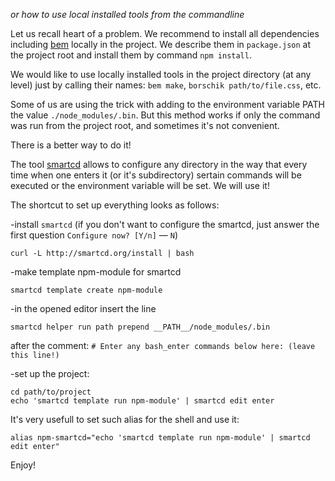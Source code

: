 
_or how to use local installed tools from the commandline_

Let us recall heart of a problem. We recommend to install all dependencies  including [bem](https://github.com/bem/bem-tools) locally in the project. We describe them in `package.json` at the project root and install them by command `npm install`.

We would like to use locally installed tools in the project directory (at any level) just by calling their names: `bem make`, `borschik path/to/file.css`, etc.

Some of us are using the trick with adding to the environment variable PATH the value `./node_modules/.bin`. But this method works if only the command was run from the project root, and sometimes it's not convenient.

There is a better way to do it!

The tool [smartcd](https://github.com/cxreg/smartcd) allows to configure any directory in the way that every time when one enters it (or it's subdirectory) sertain commands will be executed or the environment variable will be set. We will use it!

The shortcut to set up everything looks as follows:

-install `smartcd` (if you don't want to configure the smartcd, just answer the first question `Configure now? [Y/n]` — `N`)
```
curl -L http://smartcd.org/install | bash
```

-make template npm-module for smartcd
```
smartcd template create npm-module
```

-in the opened editor insert the line
```
smartcd helper run path prepend __PATH__/node_modules/.bin
```
after the comment: `# Enter any bash_enter commands below here: (leave this line!)`

-set up the project:
```
cd path/to/project
echo 'smartcd template run npm-module' | smartcd edit enter
```

It's very usefull to set such alias for the shell and use it:

```
alias npm-smartcd="echo 'smartcd template run npm-module' | smartcd edit enter"
```

Enjoy!
